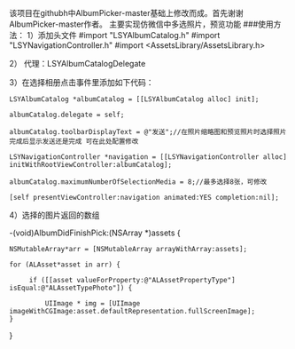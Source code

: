 该项目在githubh中AlbumPicker-master基础上修改而成。首先谢谢AlbumPicker-master作者。
主要实现仿微信中多选照片，预览功能
###使用方法：
1）添加头文件
#import "LSYAlbumCatalog.h"
#import "LSYNavigationController.h"
#import <AssetsLibrary/AssetsLibrary.h>

2）
代理：LSYAlbumCatalogDelegate

3）在选择相册点击事件里添加如下代码：


    LSYAlbumCatalog *albumCatalog = [[LSYAlbumCatalog alloc] init];
    
    albumCatalog.delegate = self;
    
    albumCatalog.toolbarDisplayText = @"发送";//在照片缩略图和预览照片时选择照片完成后显示发送还是完成 可在此处配置修改
   
    LSYNavigationController *navigation = [[LSYNavigationController alloc] initWithRootViewController:albumCatalog];
    
    albumCatalog.maximumNumberOfSelectionMedia = 8;//最多选择8张，可修改
    
    [self presentViewController:navigation animated:YES completion:nil];
    
4）选择的图片返回的数组



-(void)AlbumDidFinishPick:(NSArray *)assets
{
    
    NSMutableArray*arr = [NSMutableArray arrayWithArray:assets];
    
    for (ALAsset*asset in arr) {
         
         if ([[asset valueForProperty:@"ALAssetPropertyType"] isEqual:@"ALAssetTypePhoto"]) {
             
             UIImage * img = [UIImage imageWithCGImage:asset.defaultRepresentation.fullScreenImage];
    }

}
